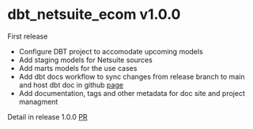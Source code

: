# dbt_netsuite_ecom v1.0.0
First release
- Configure DBT project to accomodate upcoming models
- Add staging models for Netsuite sources
- Add marts models for the use cases
- Add dbt docs workflow to sync changes from release branch to main and host dbt doc in github [page](https://joon-solutions.github.io/dbt_netsuite_ecom/)
- Add documentation, tags and other metadata for doc site and project managment

Detail in release 1.0.0 [PR](https://github.com/joon-solutions/dbt_netsuite_ecom/pull/8)
